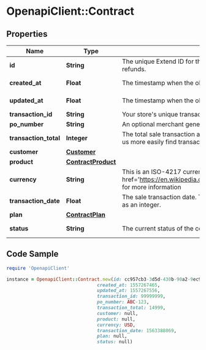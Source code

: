 # OpenapiClient::Contract

## Properties

Name | Type | Description | Notes
------------ | ------------- | ------------- | -------------
**id** | **String** | The unique Extend ID for the warranty contract. Use this for reference when recording returns / refunds. | [optional] [readonly] 
**created_at** | **Float** | The timestamp when the object was created (internal). | [optional] [readonly] 
**updated_at** | **Float** | The timestamp when the object was updated (internal). | [optional] [readonly] 
**transaction_id** | **String** | Your store&#39;s unique transaction identifier, which may be used to query for transactions in the future | 
**po_number** | **String** | An optional merchant generated purchase order number used for reconciliation | [optional] 
**transaction_total** | **Integer** | The total sale transaction amount, in the base unit (i.e. cents) with no currency code. This will help us more easily find transactions and associated warranty contracts during the claims process. | [optional] 
**customer** | [**Customer**](Customer.md) |  | 
**product** | [**ContractProduct**](ContractProduct.md) |  | 
**currency** | **String** | This is an ISO-4217 currency code. See &lt;a href&#x3D;&#39;https://en.wikipedia.org/wiki/ISO_4217&#39;&gt;https://en.wikipedia.org/wiki/ISO_4217&lt;/a&gt; for more information | 
**transaction_date** | **Float** | The sale transaction date. The warranty contract term is based on this date. This is the epoch time as an integer. | 
**plan** | [**ContractPlan**](ContractPlan.md) |  | 
**status** | **String** | The current status of the contract. When requesting a refund, this will have a different value. | [optional] [readonly] 

## Code Sample

```ruby
require 'OpenapiClient'

instance = OpenapiClient::Contract.new(id: cc957cb3-3d5d-430b-90a2-9ec96ee4c3cf,
                                 created_at: 1557267465,
                                 updated_at: 1557267556,
                                 transaction_id: 99999999,
                                 po_number: ABC-123,
                                 transaction_total: 14999,
                                 customer: null,
                                 product: null,
                                 currency: USD,
                                 transaction_date: 1563388069,
                                 plan: null,
                                 status: null)
```


